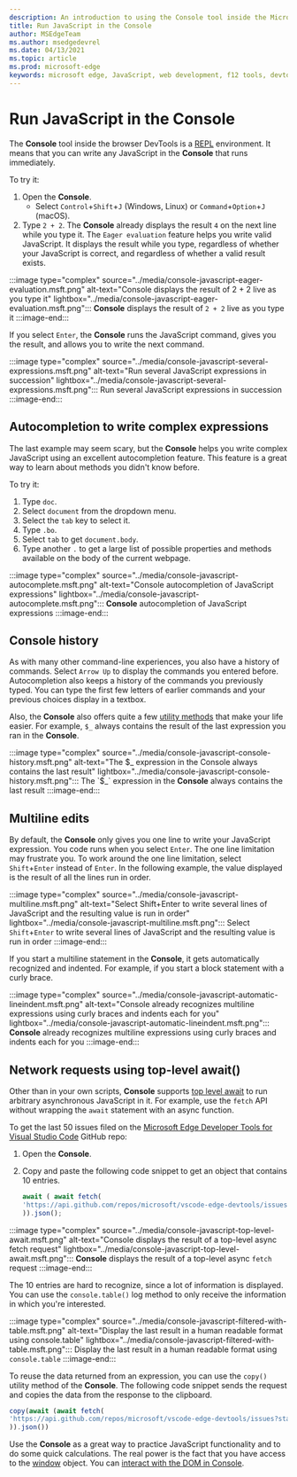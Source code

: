 ```yaml
---
description: An introduction to using the Console tool inside the Microsoft Edge Developer Tools as a JavaScript environment.
title: Run JavaScript in the Console
author: MSEdgeTeam
ms.author: msedgedevrel
ms.date: 04/13/2021
ms.topic: article
ms.prod: microsoft-edge
keywords: microsoft edge, JavaScript, web development, f12 tools, devtools
---
```

# Run JavaScript in the Console

The **Console** tool inside the browser DevTools is a [REPL][WikiReadEvalPrintLoop] environment.  It means that you can write any JavaScript in the **Console** that runs immediately.

To try it:

1.  Open the **Console**.
    *   Select `Control`+`Shift`+`J` \(Windows, Linux\) or `Command`+`Option`+`J` \(macOS\).
1.  Type `2 + 2`.  The **Console** already displays the result `4` on the next line while you type it.  The `Eager evaluation` feature helps you write valid JavaScript.  It displays the result while you type, regardless of whether your JavaScript is correct, and regardless of whether a valid result exists.

:::image type="complex" source="../media/console-javascript-eager-evaluation.msft.png" alt-text="Console displays the result of 2 + 2 live as you type it" lightbox="../media/console-javascript-eager-evaluation.msft.png":::
   **Console** displays the result of `2 + 2` live as you type it
:::image-end:::

If you select `Enter`, the **Console** runs the JavaScript command, gives you the result, and allows you to write the next command.

:::image type="complex" source="../media/console-javascript-several-expressions.msft.png" alt-text="Run several JavaScript expressions in succession" lightbox="../media/console-javascript-several-expressions.msft.png":::
   Run several JavaScript expressions in succession
:::image-end:::

## Autocompletion to write complex expressions

The last example may seem scary, but the **Console** helps you write complex JavaScript using an excellent autocompletion feature.  This feature is a great way to learn about methods you didn't know before.

To try it:

1.  Type `doc`.
1.  Select `document` from the dropdown menu.
1.  Select the `tab` key to select it.
1.  Type `.bo`.
1.  Select `tab` to get `document.body`.
1.  Type another `.` to get a large list of possible properties and methods available on the body of the current webpage.

:::image type="complex" source="../media/console-javascript-autocomplete.msft.png" alt-text="Console autocompletion of JavaScript expressions" lightbox="../media/console-javascript-autocomplete.msft.png":::
   **Console** autocompletion of JavaScript expressions
:::image-end:::

## Console history

As with many other command-line experiences, you also have a history of commands.  Select `Arrow Up` to display the commands you entered before.  Autocompletion also keeps a history of the commands you previously typed.  You can type the first few letters of earlier commands and your previous choices display in a textbox.

Also, the **Console** also offers quite a few [utility methods][DevtoolsConsoleUtilities] that make your life easier.  For example, `$_` always contains the result of the last expression you ran in the **Console**.

:::image type="complex" source="../media/console-javascript-console-history.msft.png" alt-text="The $_ expression in the Console always contains the last result" lightbox="../media/console-javascript-console-history.msft.png":::
    The `$_` expression in the **Console** always contains the last result
:::image-end:::

## Multiline edits

By default, the **Console** only gives you one line to write your JavaScript expression.  You code runs when you select `Enter`. The one line limitation may frustrate you.  To work around the one line limitation, select `Shift`+`Enter` instead of `Enter`.  In the following example, the value displayed is the result of all the lines run in order.

:::image type="complex" source="../media/console-javascript-multiline.msft.png" alt-text="Select Shift+Enter to write several lines of JavaScript and the resulting value is run in order" lightbox="../media/console-javascript-multiline.msft.png":::
   Select `Shift`+`Enter` to write several lines of JavaScript and the resulting value is run in order
:::image-end:::

If you start a multiline statement in the **Console**, it gets automatically recognized and indented.  For example, if you start a block statement with a curly brace.

:::image type="complex" source="../media/console-javascript-automatic-lineindent.msft.png" alt-text="Console already recognizes multiline expressions using curly braces and indents each for you" lightbox="../media/console-javascript-automatic-lineindent.msft.png":::
    **Console** already recognizes multiline expressions using curly braces and indents each for you
:::image-end:::

## Network requests using top-level await()

Other than in your own scripts, **Console** supports [top level await][GithubTc39ProposalTopLevelAwait] to run arbitrary asynchronous JavaScript in it.  For example, use the `fetch` API without wrapping the `await` statement with an async function.

To get the last 50 issues filed on the [Microsoft Edge Developer Tools for Visual Studio Code][GithubMicrosoftVscodeEdgeDevtools] GitHub repo:

1.  Open the **Console**.
1.  Copy and paste the following code snippet to get an object that contains 10 entries.

    ```javascript
    await ( await fetch(
    'https://api.github.com/repos/microsoft/vscode-edge-devtools/issues?state=all&per_page=50&page=1'
    )).json();
    ```

:::image type="complex" source="../media/console-javascript-top-level-await.msft.png" alt-text="Console displays the result of a top-level async fetch request" lightbox="../media/console-javascript-top-level-await.msft.png":::
    **Console** displays the result of a top-level async `fetch` request
:::image-end:::

The 10 entries are hard to recognize, since a lot of information is displayed.  You can use the `console.table()` log method to only receive the information in which you're interested.

:::image type="complex" source="../media/console-javascript-filtered-with-table.msft.png" alt-text="Display the last result in a human readable format using console.table" lightbox="../media/console-javascript-filtered-with-table.msft.png":::
    Display the last result in a human readable format using `console.table`
:::image-end:::

To reuse the data returned from an expression, you can use the `copy()` utility method of the **Console**.  The following code snippet sends the request and copies the data from the response to the clipboard.

```javascript
copy(await (await fetch(
'https://api.github.com/repos/microsoft/vscode-edge-devtools/issues?state=all&per_page=50&page=1'
)).json())
```

Use the **Console** as a great way to practice JavaScript functionality and to do some quick calculations.  The real power is the fact that you have access to the [window][MdnDocsWebApiWindow] object.  You can [interact with the DOM in Console][DevtoolsConsoleConsoleDomInteraction].


<!-- ====================================================================== -->
<!-- links -->
[DevtoolsConsoleConsoleDomInteraction]: ./console-dom-interaction.md "Use the Console to interact with the DOM | Microsoft Docs"
[DevtoolsConsoleUtilities]: ./utilities.md "Console Utilities API reference | Microsoft Docs"

[GithubMicrosoftVscodeEdgeDevtools]: https://github.com/microsoft/vscode-edge-devtools "microsoft/vscode-edge-devtools | GitHub"

[GithubTc39ProposalTopLevelAwait]: https://github.com/tc39/proposal-top-level-await "ECMAScript proposal: Top-level await - tc39/proposal-top-level-await | GitHub"

[MdnDocsWebApiWindow]: https://developer.mozilla.org/docs/Web/API/Window "Window | MDN"

[WikiReadEvalPrintLoop]: https://en.wikipedia.org/wiki/Read%E2%80%93eval%E2%80%93print_loop "Read–eval–print loop | Wikipedia"
